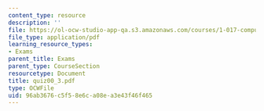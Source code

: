 ```yaml
---
content_type: resource
description: ''
file: https://ol-ocw-studio-app-qa.s3.amazonaws.com/courses/1-017-computing-and-data-analysis-for-environmental-applications-fall-2003/96ab3676c5f58e6ca08ea3e43f46f465_quiz00_3.pdf
file_type: application/pdf
learning_resource_types:
- Exams
parent_title: Exams
parent_type: CourseSection
resourcetype: Document
title: quiz00_3.pdf
type: OCWFile
uid: 96ab3676-c5f5-8e6c-a08e-a3e43f46f465
---
```

